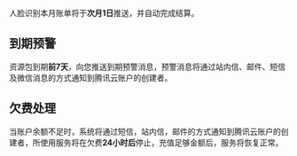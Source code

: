 人脸识别本月账单将于**次月1日**推送，并自动完成结算。
## 到期预警
资源包到期**前7天**，向您推送到期预警消息，预警消息将通过站内信、邮件、短信及微信消息的方式通知到腾讯云账户的创建者。

## 欠费处理
当账户余额不足时，系统将通过短信，站内信，邮件的方式通知到腾讯云账户的创建者，所使用服务将在欠费**24小时后**停止，充值足够金额后，服务将恢复正常。
